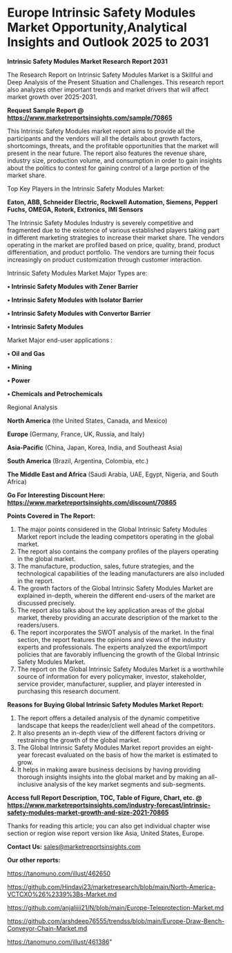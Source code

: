 # Europe Intrinsic Safety Modules Market Opportunity,Analytical Insights and Outlook 2025 to 2031

<strong>Intrinsic Safety Modules Market Research Report 2031</strong>

The Research Report on Intrinsic Safety Modules Market is a Skillful and Deep Analysis of the Present Situation and Challenges. This research report also analyzes other important trends and market drivers that will affect market growth over 2025-2031.

<strong>Request Sample Report @ <a href=https://www.marketreportsinsights.com/sample/70865>https://www.marketreportsinsights.com/sample/70865</a></strong>

This Intrinsic Safety Modules market report aims to provide all the participants and the vendors will all the details about growth factors, shortcomings, threats, and the profitable opportunities that the market will present in the near future. The report also features the revenue share, industry size, production volume, and consumption in order to gain insights about the politics to contest for gaining control of a large portion of the market share.

Top Key Players in the Intrinsic Safety Modules Market:

<strong>Eaton, ABB, Schneider Electric, Rockwell Automation, Siemens, Pepperl Fuchs, OMEGA, Rotork, Extronics, IMI Sensors</strong>

The Intrinsic Safety Modules Industry is severely competitive and fragmented due to the existence of various established players taking part in different marketing strategies to increase their market share. The vendors operating in the market are profiled based on price, quality, brand, product differentiation, and product portfolio. The vendors are turning their focus increasingly on product customization through customer interaction.

Intrinsic Safety Modules Market Major Types are:

<strong>• Intrinsic Safety Modules with Zener Barrier

• Intrinsic Safety Modules with Isolator Barrier

• Intrinsic Safety Modules with Convertor Barrier

• Intrinsic Safety Modules</strong>

Market Major end-user applications :

<strong>• Oil and Gas

• Mining

• Power

• Chemicals and Petrochemicals</strong>

Regional Analysis

</u><strong><b>North America</b></strong> (the United States, Canada, and Mexico)

<strong><b>Europe </b></strong>(Germany, France, UK, Russia, and Italy)

<strong><b>Asia-Pacific</b></strong> (China, Japan, Korea, India, and Southeast Asia)

<strong><b>South America</b></strong> (Brazil, Argentina, Colombia, etc.)

<strong><b>The Middle East and Africa</b></strong> (Saudi Arabia, UAE, Egypt, Nigeria, and South Africa)

<strong>Go For Interesting Discount Here: <a href=https://www.marketreportsinsights.com/discount/70865>https://www.marketreportsinsights.com/discount/70865</a></strong>

<strong>Points Covered in The Report:</strong>
<ol>
  <li>The major points considered in the Global Intrinsic Safety Modules Market report include the leading competitors operating in the global market.</li>
  <li>The report also contains the company profiles of the players operating in the global market.</li>
  <li>The manufacture, production, sales, future strategies, and the technological capabilities of the leading manufacturers are also included in the report.</li>
  <li>The growth factors of the Global Intrinsic Safety Modules Market are explained in-depth, wherein the different end-users of the market are discussed precisely.</li>
  <li>The report also talks about the key application areas of the global market, thereby providing an accurate description of the market to the readers/users.</li>
  <li>The report incorporates the SWOT analysis of the market. In the final section, the report features the opinions and views of the industry experts and professionals. The experts analyzed the export/import policies that are favorably influencing the growth of the Global Intrinsic Safety Modules Market.</li>
  <li>The report on the Global Intrinsic Safety Modules Market is a worthwhile source of information for every policymaker, investor, stakeholder, service provider, manufacturer, supplier, and player interested in purchasing this research document.</li>
</ol>
<strong>Reasons for Buying Global Intrinsic Safety Modules Market Report:</strong>

<ol>
  <li>The report offers a detailed analysis of the dynamic competitive landscape that keeps the reader/client well ahead of the competitors.</li>
  <li>It also presents an in-depth view of the different factors driving or restraining the growth of the global market.</li>
  <li>The Global Intrinsic Safety Modules Market report provides an eight-year forecast evaluated on the basis of how the market is estimated to grow.</li>
  <li>It helps in making aware business decisions by having providing thorough insights insights into the global market and by making an all-inclusive analysis of the key market segments and sub-segments.</li>
</ol>
<strong>Access full Report Description, TOC, Table of Figure, Chart, etc. @ <a href=https://www.marketreportsinsights.com/industry-forecast/intrinsic-safety-modules-market-growth-and-size-2021-70865>https://www.marketreportsinsights.com/industry-forecast/intrinsic-safety-modules-market-growth-and-size-2021-70865</a></strong>


Thanks for reading this article; you can also get individual chapter wise section or region wise report version like Asia, United States, Europe.

<strong>Contact Us:</strong>
sales@marketreportsinsights.com

<strong>Our other reports:</strong>

<a href=https://tanomuno.com/illust/462650>https://tanomuno.com/illust/462650</a>

<a href=https://github.com/Hindavi23/marketresearch/blob/main/North-America-VCTCXO%26%2339%3Bs-Market.md>https://github.com/Hindavi23/marketresearch/blob/main/North-America-VCTCXO%26%2339%3Bs-Market.md</a>

<a href=https://github.com/anjaliiii21/N/blob/main/Europe-Teleprotection-Market.md>https://github.com/anjaliiii21/N/blob/main/Europe-Teleprotection-Market.md</a>

<a href=https://github.com/arshdeep76555/trendss/blob/main/Europe-Draw-Bench-Conveyor-Chain-Market.md>https://github.com/arshdeep76555/trendss/blob/main/Europe-Draw-Bench-Conveyor-Chain-Market.md</a>

<a href=https://tanomuno.com/illust/461386>https://tanomuno.com/illust/461386</a>"
